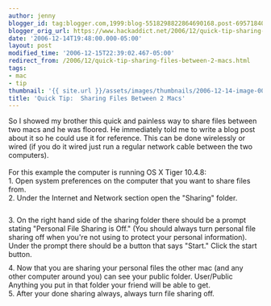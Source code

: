 ```yaml
---
author: jenny
blogger_id: tag:blogger.com,1999:blog-5518298822864690168.post-6957184030805343156
blogger_orig_url: https://www.hackaddict.net/2006/12/quick-tip-sharing-files-between-2-macs.html
date: '2006-12-14T19:48:00.000-05:00'
layout: post
modified_time: '2006-12-15T22:39:02.467-05:00'
redirect_from: /2006/12/quick-tip-sharing-files-between-2-macs.html
tags:
- mac
- tip
thumbnail: '{{ site.url }}/assets/images/thumbnails/2006-12-14-image-0000.jpg'
title: 'Quick Tip:  Sharing Files Between 2 Macs'
---
```


So I showed my brother this quick and painless way to share files between two macs and he was floored.  He immediately told me to write a blog post about it so he could use it for reference.  This can be done wirelessly or wired (if you do it wired just run a regular network cable between the two computers).<br/><br/>For this example the computer is running OS X Tiger 10.4.8:<br/>1.  Open system preferences on the computer that you want to share files from.<br/>2. Under the Internet and Network section open the "Sharing" folder.<br/><img alt="" border="0" id="BLOGGER_PHOTO_ID_5008550782601070818" src="{{ site.url }}/assets/images/posts/2006-12-14-image-0000.jpg" style="margin: 0px auto 10px; display: block; text-align: center; "/><br/>3.  On the right hand side of the sharing folder there should be a prompt stating "Personal File Sharing is Off."  (You should always turn personal file sharing off when you're not using to protect your personal information).  Under the prompt there should be a button that says "Start."  Click the start button.<br/><img alt="" border="0" id="BLOGGER_PHOTO_ID_5008551461205903602" src="{{ site.url }}/assets/images/posts/2006-12-14-image-0001.jpg" style="margin: 0px auto 10px; display: block; text-align: center; "/>4. Now that you are sharing your personal files the other mac (and any other computer around you) can see your public folder.  User/Public  Anything you put in that folder your friend will be able to get.<br/>5. After your done sharing always, always turn file sharing off.